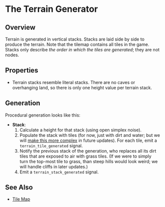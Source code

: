 # The Terrain Generator

## Overview

Terrain is generated in vertical stacks. Stacks are laid side by side to produce the terrain. Note that the tilemap contains all tiles in the game. Stacks only describe *the order in which the tiles are generated*; they are not nodes.

## Properties

- Terrain stacks resemble literal stacks. There are no caves or overhanging land, so there is only one height value per terrain stack.

## Generation

Procedural generation looks like this:
- **Stack**:
  1. Calculate a height for that stack (using open simplex noise).
  2. Populate the stack with tiles (for now, just with dirt and water; but we will [make this more complex][terrain notes] in future updates). For each tile, emit a `terrain_tile_generated` signal.
  3. Notify the previous stack of the generation, who replaces all its dirt tiles that are exposed to air with grass tiles. (If we were to simply turn the top-most tile to grass, than steep hills would look weird; we will handle cliffs in later updates.)
  4. Emit a `terrain_stack_generated` signal.

## See Also
* [Tile Map](map.md)

[tilemap]: /into-the-woods/tiles
[terrain notes]: /into-the-woods/generator/terrain/notes.md
